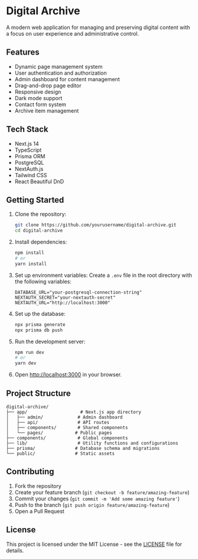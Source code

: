# Digital Archive

A modern web application for managing and preserving digital content with a focus on user experience and administrative control.

## Features

- Dynamic page management system
- User authentication and authorization
- Admin dashboard for content management
- Drag-and-drop page editor
- Responsive design
- Dark mode support
- Contact form system
- Archive item management

## Tech Stack

- Next.js 14
- TypeScript
- Prisma ORM
- PostgreSQL
- NextAuth.js
- Tailwind CSS
- React Beautiful DnD

## Getting Started

1. Clone the repository:
   ```bash
   git clone https://github.com/yourusername/digital-archive.git
   cd digital-archive
   ```

2. Install dependencies:
   ```bash
   npm install
   # or
   yarn install
   ```

3. Set up environment variables:
   Create a `.env` file in the root directory with the following variables:
   ```
   DATABASE_URL="your-postgresql-connection-string"
   NEXTAUTH_SECRET="your-nextauth-secret"
   NEXTAUTH_URL="http://localhost:3000"
   ```

4. Set up the database:
   ```bash
   npx prisma generate
   npx prisma db push
   ```

5. Run the development server:
   ```bash
   npm run dev
   # or
   yarn dev
   ```

6. Open [http://localhost:3000](http://localhost:3000) in your browser.

## Project Structure

```
digital-archive/
├── app/                    # Next.js app directory
│   ├── admin/             # Admin dashboard
│   ├── api/               # API routes
│   ├── components/        # Shared components
│   └── pages/            # Public pages
├── components/            # Global components
├── lib/                   # Utility functions and configurations
├── prisma/               # Database schema and migrations
└── public/               # Static assets
```

## Contributing

1. Fork the repository
2. Create your feature branch (`git checkout -b feature/amazing-feature`)
3. Commit your changes (`git commit -m 'Add some amazing feature'`)
4. Push to the branch (`git push origin feature/amazing-feature`)
5. Open a Pull Request

## License

This project is licensed under the MIT License - see the [LICENSE](LICENSE) file for details. 